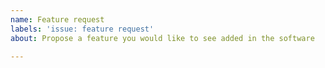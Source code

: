 ```yaml
---
name: Feature request
labels: 'issue: feature request'
about: Propose a feature you would like to see added in the software

---
```


<!--
Thank you for your feature request. If this is your first one,
please take the time to read the following lines before posting it.

NOTE:

    If you're asking about how to use OpenSSL, this isn't the right 
    forum.  Please see our User Support resources:
    https://github.com/openssl/openssl/blob/master/.github/SUPPORT.md

Please remember to put ``` lines before and after any commands plus
output and code, like this:

    ```
    $ echo output output output
    output output output
    ```

    ```
    #include <stdio.h>
    
    int main() {
        int foo = 1;
        printf("%d\n", foo);
    }
    ```
-->
